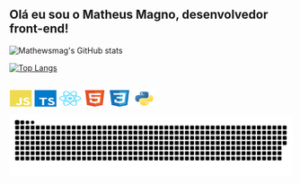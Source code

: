## Olá eu sou o Matheus Magno, desenvolvedor front-end!

![Mathewsmag's GitHub stats](https://github-readme-stats.vercel.app/api?username=Mathewsmag&show_icons=true&theme=chartreuse-dark)

[![Top Langs](https://github-readme-stats.vercel.app/api/top-langs/?username=Mathewsmag&layout=compact)](https://github.com/anuraghazra/github-readme-stats)

<div>
  <br>
  <img align="center" alt="Matheus-Js" height="30" width="40" src="https://raw.githubusercontent.com/devicons/devicon/master/icons/javascript/javascript-plain.svg" style="max-width: 100%;">
  <img align="center" alt="Matheus-Ts" height="30" width="40" src="https://raw.githubusercontent.com/devicons/devicon/master/icons/typescript/typescript-plain.svg" style="max-width: 100%;">
  <img align="center" alt="Matheus-React" height="30" width="40" src="https://raw.githubusercontent.com/devicons/devicon/master/icons/react/react-original.svg" style="max-width: 100%;">
  <img align="center" alt="Matheus-HTML" height="30" width="40" src="https://raw.githubusercontent.com/devicons/devicon/master/icons/html5/html5-original.svg" style="max-width: 100%;">
  <img align="center" alt="Matheus-CSS" height="30" width="40" src="https://raw.githubusercontent.com/devicons/devicon/master/icons/css3/css3-original.svg" style="max-width: 100%;">
  <img align="center" alt="Matheus-Python" height="30" width="40" src="https://raw.githubusercontent.com/devicons/devicon/master/icons/python/python-original.svg" style="max-width: 100%;">
  <br>
</div>

![snake gif](https://github.com/Mathewsmag/Mathewsmag/blob/output/github-contribution-grid-snake.svg)
